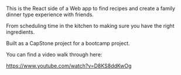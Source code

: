 This is the React side of a Web app to find recipes and create a family dinner type experience with friends. 

From scheduling time in the kitchen to making sure you have the right ingredients.

Built as a CapStone project for a bootcamp project.

You can find a video walk through here:

https://www.youtube.com/watch?v=D8KS8ddKwOg
